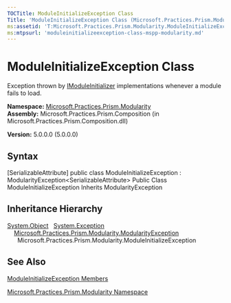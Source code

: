 ```yaml
---
TOCTitle: ModuleInitializeException Class
Title: 'ModuleInitializeException Class (Microsoft.Practices.Prism.Modularity)'
ms:assetid: 'T:Microsoft.Practices.Prism.Modularity.ModuleInitializeException'
ms:mtpsurl: 'moduleinitializeexception-class-mspp-modularity.md'
---
```


# ModuleInitializeException Class

Exception thrown by [IModuleInitializer](https://msdn.microsoft.com/library/microsoft.practices.prism.modularity.imoduleinitializer) implementations whenever a module fails to load.

**Namespace:** [Microsoft.Practices.Prism.Modularity](https://msdn.microsoft.com/library/microsoft.practices.prism.modularity)
**Assembly:** Microsoft.Practices.Prism.Composition (in Microsoft.Practices.Prism.Composition.dll)

**Version:** 5.0.0.0 (5.0.0.0)

## Syntax
[SerializableAttribute\] public class ModuleInitializeException : ModularityException&lt;SerializableAttribute&gt; Public Class ModuleInitializeException Inherits ModularityException

## Inheritance Hierarchy

<span id="familyToggle"></span>[System.Object](http://msdn.microsoft.com/en-us/library/e5kfa45b)
  [System.Exception](http://msdn.microsoft.com/en-us/library/c18k6c59)
    [Microsoft.Practices.Prism.Modularity.ModularityException](https://msdn.microsoft.com/library/microsoft.practices.prism.modularity.modularityexception)
      Microsoft.Practices.Prism.Modularity.ModuleInitializeException

## See Also
[ModuleInitializeException Members](https://msdn.microsoft.com/allmembers.t:microsoft.practices.prism.modularity.moduleinitializeexception)

[Microsoft.Practices.Prism.Modularity Namespace](https://msdn.microsoft.com/library/microsoft.practices.prism.modularity)
